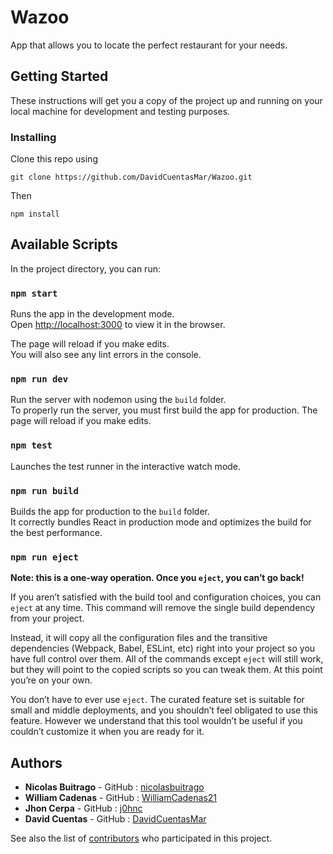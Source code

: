 # Wazoo
App that allows you to locate the perfect restaurant for your needs.

## Getting Started

These instructions will get you a copy of the project up and running on your local machine for development and testing purposes.

### Installing

Clone this repo using

```
git clone https://github.com/DavidCuentasMar/Wazoo.git
```

Then

```
npm install
```

## Available Scripts

In the project directory, you can run:

### `npm start`

Runs the app in the development mode.<br>
Open [http://localhost:3000](http://localhost:3000) to view it in the browser.

The page will reload if you make edits.<br>
You will also see any lint errors in the console.

### `npm run dev`

Run the server with nodemon using the `build` folder.<br>
To properly run the server, you must first build the app for production.
The page will reload if you make edits.<br>

### `npm test`

Launches the test runner in the interactive watch mode.

### `npm run build`

Builds the app for production to the `build` folder.<br>
It correctly bundles React in production mode and optimizes the build for the best performance.

### `npm run eject`

**Note: this is a one-way operation. Once you `eject`, you can’t go back!**

If you aren’t satisfied with the build tool and configuration choices, you can `eject` at any time. This command will remove the single build dependency from your project.

Instead, it will copy all the configuration files and the transitive dependencies (Webpack, Babel, ESLint, etc) right into your project so you have full control over them. All of the commands except `eject` will still work, but they will point to the copied scripts so you can tweak them. At this point you’re on your own.

You don’t have to ever use `eject`. The curated feature set is suitable for small and middle deployments, and you shouldn’t feel obligated to use this feature. However we understand that this tool wouldn’t be useful if you couldn’t customize it when you are ready for it.

## Authors

* **Nicolas Buitrago** - GitHub : [nicolasbuitrago](https://github.com/nicolasbuitrago)
* **William Cadenas** - GitHub : [WilliamCadenas21](https://github.com//WilliamCadenas21)
* **Jhon Cerpa** - GitHub : [j0hnc](https://github.com/j0hnc)
* **David Cuentas** - GitHub : [DavidCuentasMar](https://github.com/DavidCuentasMar)

See also the list of [contributors](https://github.com/DavidCuentasMar/Wazoo/contributors) who participated in this project.